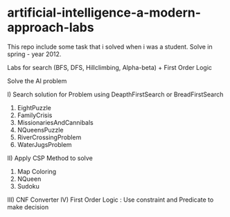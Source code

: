 # artificial-intelligence-a-modern-approach-labs
This repo include some task that i solved when i was a student.
Solve in spring - year 2012.

Labs for search (BFS, DFS, Hillclimbing, Alpha-beta) + First Order Logic

Solve the AI problem

I) Search solution for Problem using DeapthFirstSearch or BreadFirstSearch
 1. EightPuzzle
 2. FamilyCrisis
 3. MissionariesAndCannibals
 4. NQueensPuzzle
 5. RiverCrossingProblem
 6. WaterJugsProblem

II) Apply CSP Method to solve
 1. Map Coloring
 2. NQueen
 3. Sudoku

III) CNF Converter
IV) First Order Logic : Use constraint and Predicate to make decision
